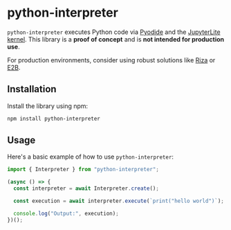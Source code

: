 # python-interpreter

`python-interpreter` executes Python code via [Pyodide](https://pyodide.org) and the [JupyterLite kernel](https://jupyterlite.readthedocs.io).
This library is a **proof of concept** and is **not intended for production use**.

For production environments, consider using robust solutions like [Riza](https://riza.io) or [E2B](https://e2b.dev).

## Installation

Install the library using npm:

```bash
npm install python-interpreter
```

## Usage

Here's a basic example of how to use `python-interpreter`:

```javascript
import { Interpreter } from "python-interpreter";

(async () => {
  const interpreter = await Interpreter.create();

  const execution = await interpreter.execute(`print("hello world")`);

  console.log("Output:", execution);
})();
```
